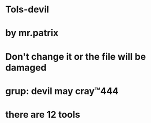# Tols-devil
# by mr.patrix
# Don't change it or the file will be damaged
# grup: devil may cray™444
# there are 12 tools
